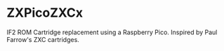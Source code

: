 # ZXPicoZXCx
IF2 ROM Cartridge replacement using a Raspberry Pico. Inspired by Paul Farrow's ZXC cartridges.
